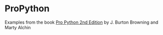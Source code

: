 # ProPython

Examples from the book [Pro Python 2nd Edition](http://www.apress.com/9781484203354) by J. Burton Browning and Marty Alchin
